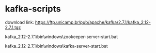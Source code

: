 # kafka-scripts

download link:
https://ftp.unicamp.br/pub/apache/kafka/2.7.1/kafka_2.12-2.7.1.tgz


kafka_2.12-2.7.1\bin\windows\zookeeper-server-start.bat


kafka_2.12-2.7.1\bin\windows\kafka-server-start.bat


